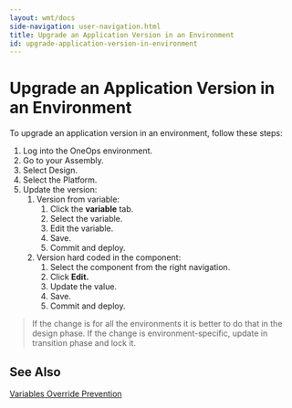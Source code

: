 ```yaml
---
layout: wmt/docs
side-navigation: user-navigation.html
title: Upgrade an Application Version in an Environment
id: upgrade-application-version-in-environment
---
```


# Upgrade an Application Version in an Environment

To upgrade an application version in an environment, follow these steps:


1. Log into the OneOps environment.
2. Go to your Assembly.
3. Select Design.
4. Select the Platform.
5. Update the version:
    1. Version from variable:
        1. Click the **variable** tab.
        2. Select the variable.
        3. Edit the variable.
        4. Save.
        5. Commit and deploy.
    2. Version hard coded in the component:
        1. Select the component from the right navigation.
        2. Click **Edit.**
        3. Update the <variable> value.
        4. Save.
        5. Commit and deploy.

>If the change is for all the environments it is better to do that in the design phase. If the change is environment-specific, update in transition phase and lock it.

## See Also

<a href="./avoid-override-variables.html">Variables Override Prevention</a>
